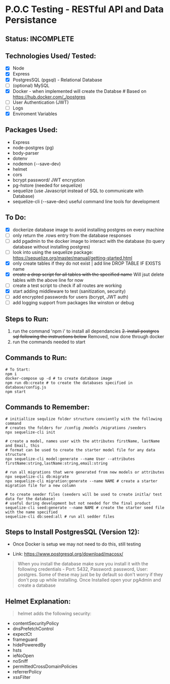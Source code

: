 # P.O.C Testing - RESTful API and Data Persistance

## Status: INCOMPLETE

## Technologies Used/ Tested:

- [x] Node
- [x] Express
- [x] PostgresSQL (pgsql) - Relational Database
- [ ] (optional) MySQL
- [x] Docker - when implemented will create the Databse # Based on https://hub.docker.com/_/postgres
- [ ] User Authentication (JWT)
- [ ] Logs
- [x] Enviroment Variables

## Packages Used:

- Express
- node-postgres (pg)
- body-parser
- dotenv
- nodemon (--save-dev)
- helmet
- cors
- bcrypt password/ JWT encryption
- pg-hstore (needed for sequelize)
- sequelize (use Javascript instead of SQL to communicate with Database)
- sequelize-cli (--save-dev) useful command line tools for development

## To Do:

- [x] dockerize database image to avoid installing postgres on every machine
- [ ] only return the .rows entry from the database responses
- [ ] add pgadmin to the docker image to interact with the database (to query database without installing postgres)
- [ ] look into using the sequelize package: https://sequelize.org/master/manual/getting-started.html
- [x] only create tables if they do not exist | add line DROP TABLE IF EXISTS name
- [x] ~~create a drop script for all tables with the specified name~~ Will jsut delete tables with the above line for now
- [ ] create a test script to check if all routes are working
- [x] start adding middleware to test (sanitization, security)
- [ ] add encrypted passwords for users (bcrypt, JWT auth)
- [ ] add logging support from packages like winston or debug

## Steps to Run:

1. run the command 'npm i' to install all dependancies
   ~~2. install postgres sql following the instructions below~~ Removed, now done through docker
2. run the commands needed to start

## Commands to Run:

```shell
# To Start:
npm i
docker-compose up -d # to create database image
npm run db:create # to create the databases specified in database/config.js
npm start
```

## Commands to Remember:

```shell
# initiallize sequlize folder structure conviently with the following command
# creates the folders for /config /models /migrations /seeders
npx sequelize-cli init

# create a model, names user with the attributes firstName, lastName and Email, this
# format can be used to create the starter model file for any data structure
npx sequelize-cli model:generate --name User --attributes firstName:string,lastName:string,email:string

# run all migrations that were generated from new models or attributes
npx sequelize-cli db:migrate
npx sequelize-cli migration:generate --name NAME # create a starter migration file for a new column

# to create seeder files (seeders will be used to create initla/ test data for the database)
# useful during development but not needed for the final product
sequelize-cli seed:generate --name NAME # create the starter seed file with the name specified
sequelize-cli db:seed:all # run all sedder files
```

## Steps to Install PostgresSQL (Version 12):

- Once Docker is setup we may not need to do this, still testing

- Link: https://www.postgresql.org/download/macosx/

> When you install the database make sure you install it with the following credentials - Port: 5432, Password: password, User: postgres. Some of these may just be by default so don't worry if they don't pop up while installing.
> Once Installed open your pgAdmin and create a database

## Helmet Explanation:

> helmet adds the following security:

- contentSecurityPolicy
- dnsPrefetchControl
- expectCt
- frameguard
- hidePoweredBy
- hsts
- ieNoOpen
- noSniff
- permittedCrossDomainPolicies
- referrerPolicy
- xssFilter
